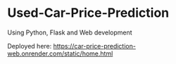 # Used-Car-Price-Prediction

Using Python, Flask and Web development

Deployed here:
https://car-price-prediction-web.onrender.com/static/home.html

